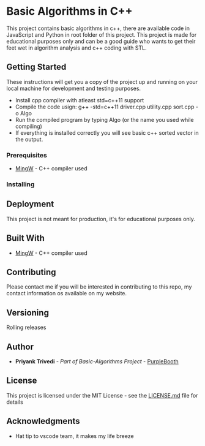 # Basic Algorithms in C++

This project contains basic algorithms in c++, there are available code in JavaScript and Python in root folder of this project. This project is made for educational purposes only and can be a good guide who wants to get their feet wet in algorithm analysis and c++ coding with STL.

## Getting Started

These instructions will get you a copy of the project up and running on your local machine for development and testing purposes. 
* Install cpp compiler with atleast std=c++11 support
* Compile the code usign: g++ -std=c++11 driver.cpp utility.cpp sort.cpp -o Algo
* Run the compiled program by typing Algo (or the name you used while compiling)
* If everything is installed correctly you will see basic c++ sorted vector in the output.

### Prerequisites

* [MingW](http://www.mingw.org/) - C++ compiler used


### Installing

## Deployment

This project is not meant for production, it's for educational purposes only.

## Built With

* [MingW](http://www.mingw.org/) - C++ compiler used

## Contributing

Please contact me if you will be interested in contributing to this repo, my contact information os available on my website.

## Versioning

Rolling releases

## Author

* **Priyank Trivedi** - *Part of Basic-Algorithms Project* - [PurpleBooth](https://github.com/trivedip)



## License

This project is licensed under the MIT License - see the [LICENSE.md](LICENSE.md) file for details

## Acknowledgments

* Hat tip to vscode team, it makes my life breeze

